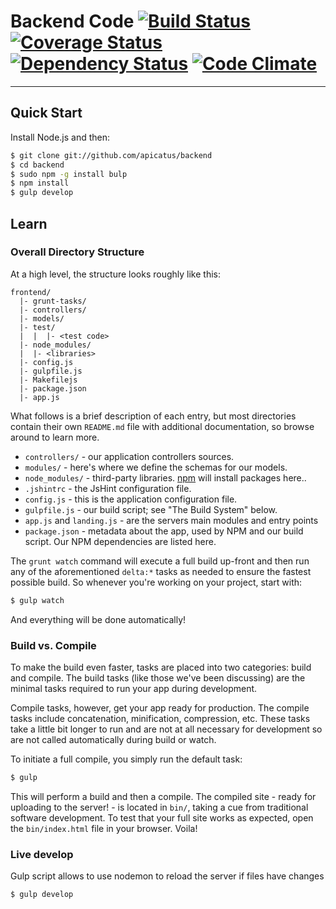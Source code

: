 Backend Code [![Build Status](https://travis-ci.org/maggiben/apicatus.png?branch=master)](https://travis-ci.org/maggiben/apicatus) [![Coverage Status](https://coveralls.io/repos/maggiben/apicatus/badge.png)](https://coveralls.io/r/maggiben/apicatus) [![Dependency Status](https://gemnasium.com/maggiben/apicatus.png)](https://gemnasium.com/maggiben/apicatus) [![Code Climate](https://codeclimate.com/github/maggiben/apicatus.png)](https://codeclimate.com/github/maggiben/apicatus)
========

***

## Quick Start

Install Node.js and then:

```sh
$ git clone git://github.com/apicatus/backend
$ cd backend
$ sudo npm -g install bulp
$ npm install
$ gulp develop
```
## Learn

### Overall Directory Structure

At a high level, the structure looks roughly like this:

```
frontend/
  |- grunt-tasks/
  |- controllers/
  |- models/
  |- test/
  |  |  |- <test code>
  |- node_modules/
  |  |- <libraries>
  |- config.js
  |- gulpfile.js
  |- Makefilejs
  |- package.json
  |- app.js
```

What follows is a brief description of each entry, but most directories contain
their own `README.md` file with additional documentation, so browse around to
learn more.

- `controllers/` - our application controllers sources.
- `modules/` - here's where we define the schemas for our models.
- `node_modules/` - third-party libraries. [npm](http://npmjs.org) will install
  packages here..
- `.jshintrc` - the JsHint configuration file.
- `config.js` - this is the application configuration file.
- `gulpfile.js` - our build script; see "The Build System" below.
- `app.js` and `landing.js` - are the servers main modules and entry points
- `package.json` - metadata about the app, used by NPM and our build script. Our
  NPM dependencies are listed here.

The `grunt watch` command will execute a full build
up-front and then run any of the aforementioned `delta:*` tasks as needed to
ensure the fastest possible build. So whenever you're working on your project,
start with:

```sh
$ gulp watch
```

And everything will be done automatically!

### Build vs. Compile

To make the build even faster, tasks are placed into two categories: build and
compile. The build tasks (like those we've been discussing) are the minimal
tasks required to run your app during development.

Compile tasks, however, get your app ready for production. The compile tasks
include concatenation, minification, compression, etc. These tasks take a little
bit longer to run and are not at all necessary for development so are not called
automatically during build or watch.

To initiate a full compile, you simply run the default task:

```sh
$ gulp
```

This will perform a build and then a compile. The compiled site - ready for
uploading to the server! - is located in `bin/`, taking a cue from
traditional software development. To test that your full site works as
expected, open the `bin/index.html` file in your browser. Voila!

###  Live develop
Gulp script allows to use nodemon to reload the server if files have changes

```sh
$ gulp develop
```


